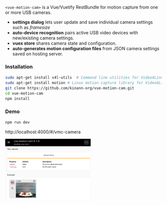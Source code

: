 <code>&lt;vue-motion-cam&gt;</code> is a Vue/Vuetify RestBundle for motion capture from one or more USB cameras.

* **settings dialog** lets user update and save individual camera settings such as <var>framesize</var>
* **auto-device recognition** pairs active USB video devices with new/existing camera settings.
* **vuex store** shares camera state and configuration.
* **auto-generates motion configuration files** from JSON camera settings saved on hosting server.

### Installation
```bash
sudo apt-get install v4l-utils  # Command line utilities for Video4Linux version 2 video library
sudo apt-get install motion # Linux motion capture library for Video4Linux
git clone https://github.com/kinann-org/vue-motion-cam.git  
cd vue-motion-cam
npm install
```

### Demo
```bash
npm run dev
```

http://localhost:4000/#/vmc-camera

<a href="https://raw.githubusercontent.com/kinann-org/vue-motion-cam/master/doc/img/vmc.png"><img
    src="https://raw.githubusercontent.com/kinann-org/vue-motion-cam/master/doc/img/vmc.png" height=200px></a>
